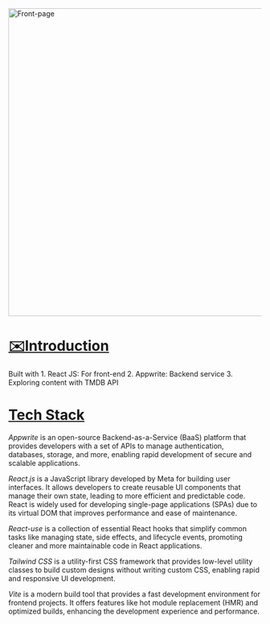 <img width="1403" height="611" alt="Front-page" src="https://github.com/user-attachments/assets/e2c39a04-e8fa-48e5-acf1-1a2bc84984e8" />
<h1><b><u>✉️Introduction</u></b></h1>
Built with 
1. React JS: For front-end
2. Appwrite: Backend service
3. Exploring content with TMDB API 
<h1><b><u>Tech Stack</u></b></h1>
<i>Appwrite</i> is an open-source Backend-as-a-Service (BaaS) platform that provides developers with a set of APIs to manage authentication, databases, storage, and more, enabling rapid development of secure and scalable applications.

<I>React.js</I> is a JavaScript library developed by Meta for building user interfaces. It allows developers to create reusable UI components that manage their own state, leading to more efficient and predictable code. React is widely used for developing single-page applications (SPAs) due to its virtual DOM that improves performance and ease of maintenance.

<I>React-use</I> is a collection of essential React hooks that simplify common tasks like managing state, side effects, and lifecycle events, promoting cleaner and more maintainable code in React applications.

<I>Tailwind CSS</i> is a utility-first CSS framework that provides low-level utility classes to build custom designs without writing custom CSS, enabling rapid and responsive UI development.

<i>Vite</i> is a modern build tool that provides a fast development environment for frontend projects. It offers features like hot module replacement (HMR) and optimized builds, enhancing the development experience and performance.


